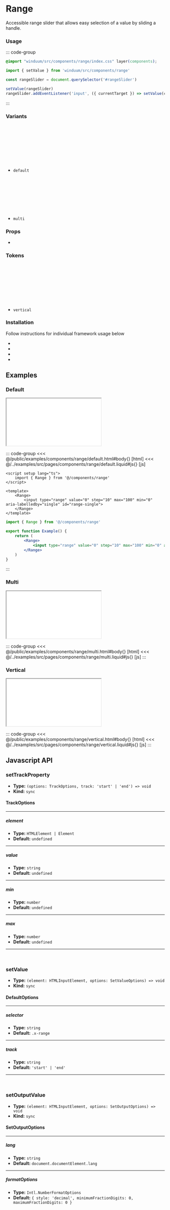 # Range
Accessible range slider that allows easy selection of a value by sliding a handle.

<ViewSourceGh href="https://github.com/winduum/winduum/blob/main/src/components/range" />

### Usage

::: code-group
```css
@import "winduum/src/components/range/index.css" layer(components);
```
```js
import { setValue } from 'winduum/src/components/range'

const rangeSlider = document.querySelector('#rangeSlider')

setValue(rangeSlider)
rangeSlider.addEventListener('input', ({ currentTarget }) => setValue(currentTarget))
```
:::

### Variants
* `default` <a href="https://github.com/winduum/winduum/blob/main/src/components/range/default.css" target="_blank" rel="noreferrer" class="winduum-gh-link"><svg><use href="#icon-gh" /></svg></a>
* `multi` <a href="https://github.com/winduum/winduum/blob/main/src/components/range/multi.css" target="_blank" rel="noreferrer" class="winduum-gh-link"><svg><use href="#icon-gh" /></svg></a>

### Props
* <LinkGh name="default" path="components/range/props" />

### Tokens
* `vertical` <a href="https://github.com/winduum/winduum/blob/main/src/components/range/vertical.css" target="_blank" rel="noreferrer" class="winduum-gh-link"><svg><use href="#icon-gh" /></svg></a>

### Installation
Follow instructions for individual framework usage below

* <LinkGh name="winduum" url="https://github.com/winduum/winduum/blob/main/src/components/range" />
* <LinkGh name="winduum-vue" url="https://github.com/winduum/winduum-vue/blob/main/src/components/range" />
* <LinkGh name="winduum-react" url="https://github.com/winduum/winduum-react/blob/main/src/components/range" />
* <LinkGh name="winduum-stimulus" url="https://github.com/winduum/winduum-stimulus/blob/main/components/range" />

## Examples

### Default

<iframe onload="this.style.visibility = 'visible';" src="/examples/components/range/default.html"></iframe>

::: code-group
<<< @/public/examples/components/range/default.html#body{} [html]
<<< @/../examples/src/pages/components/range/default.liquid#js{} [js]
```vue
<script setup lang="ts">
    import { Range } from '@/components/range'
</script>

<template>
    <Range>
        <input type="range" value="0" step="10" max="100" min="0" aria-labelledby="single" id="range-single">
    </Range>
</template>
```
```jsx
import { Range } from '@/components/range'

export function Example() {
    return (
        <Range>
            <input type="range" value="0" step="10" max="100" min="0" aria-labelledby="single" id="range-single" />
        </Range>
    )
}
```
:::

### Multi

<iframe onload="this.style.visibility = 'visible';" src="/examples/components/range/multi.html"></iframe>

::: code-group
<<< @/public/examples/components/range/multi.html#body{} [html]
<<< @/../examples/src/pages/components/range/multi.liquid#js{} [js]
:::


### Vertical

<iframe onload="this.style.visibility = 'visible';" src="/examples/components/range/vertical.html"></iframe>

::: code-group
<<< @/public/examples/components/range/vertical.html#body{} [html]
<<< @/../examples/src/pages/components/range/vertical.liquid#js{} [js]
:::

## Javascript API

### setTrackProperty

* **Type:** `(options: TrackOptions, track: 'start' | 'end') => void`
* **Kind:** `sync`

#### TrackOptions

---

##### element

* **Type:** `HTMLElement | Element`
* **Default:** `undefined`

---

##### value

* **Type:** `string`
* **Default:** `undefined`

---

##### min

* **Type:** `number`
* **Default:** `undefined`

---

##### max

* **Type:** `number`
* **Default:** `undefined`

---

<br>

### setValue

* **Type:** `(element: HTMLInputElement, options: SetValueOptions) => void`
* **Kind:** `sync`

#### DefaultOptions

---

##### selector

* **Type:** `string`
* **Default:** `.x-range`

---

##### track

* **Type:** `string`
* **Default:** `'start' | 'end'`

---

<br>

### setOutputValue

* **Type:** `(element: HTMLInputElement, options: SetOutputOptions) => void`
* **Kind:** `sync`

#### SetOutputOptions

---

##### lang

* **Type:** `string`
* **Default:** `document.documentElement.lang`

---

##### formatOptions

* **Type:** `Intl.NumberFormatOptions`
* **Default:** `{ style: 'decimal', minimumFractionDigits: 0, maximumFractionDigits: 0 }`
